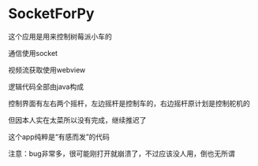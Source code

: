 # SocketForPy
这个应用是用来控制树莓派小车的

通信使用socket

视频流获取使用webview

逻辑代码全部由java构成

控制界面有左右两个摇杆，左边摇杆是控制车的，右边摇杆原计划是控制舵机的

但因本人实在太菜所以没有完成，继续推迟了

这个app纯粹是“有感而发”的代码

注意：bug非常多，很可能刚打开就崩溃了，不过应该没人用，倒也无所谓
